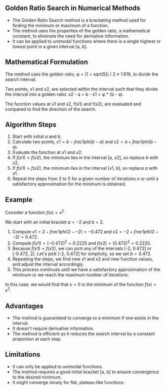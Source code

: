 
## Golden Ratio Search in Numerical Methods

- The Golden Ratio Search method is a bracketing method used for finding the minimum or maximum of a function.
- The method uses the properties of the golden ratio, a mathematical constant, to eliminate the need for derivative information.
- It can be applied to unimodal functions where there is a single highest or lowest point in a given interval [a, b].

## Mathematical Formulation

The method uses the golden ratio, φ = (1 + sqrt(5)) / 2 ≈ 1.618, to divide the search interval. 

Two points, x1 and x2, are selected within the interval such that they divide the interval into a golden ratio: x2 - a = b - x1 = φ * (b - a).

The function values at x1 and x2, f(x1) and f(x2), are evaluated and compared to find the direction of the search.

## Algorithm Steps

1. Start with initial $a$ and $b$.
2. Calculate two points, $x1 = b - frac{1}{phi}(b - a)$ and $x2 = a + frac{1}{phi}(b - a)$.
3. Evaluate the function at $x1$ and $x2$.
4. If $f(x1) < f(x2)$, the minimum lies in the interval [a, x2], so replace $b$ with $x2$.
5. If $f(x1) > f(x2)$, the minimum lies in the interval [x1, b], so replace $a$ with $x1$.
6. Repeat the steps from 2 to 5 for a given number of iterations $n$ or until a satisfactory approximation for the minimum is obtained.

## Example

Consider a function $f(x) = x^2$.

We start with an initial bracket $a = -2$ and $b = 2$.

1. Compute $x1 = 2 - frac{1}{phi}(2 - -2) = -0.472$ and $x2 = -2 + frac{1}{phi}(2 - -2) = 0.472$.
2. Compute $f(x1) = (-0.472)^2 = 0.2225$ and $f(x2) = (0.472)^2 = 0.2225$.
3. Because $f(x1) = f(x2)$, we can pick any of the intervals [-2, 0.472] or [-0.472, 2]. Let's pick [-2, 0.472] for simplicity, so we set $b = 0.472$.
4. Repeating the steps, we find new $x1$ and $x2$ and new function values, and adjust the interval accordingly.
5. This process continues until we have a satisfactory approximation of the minimum or we reach the maximum number of iterations.

In this case, we would find that $x = 0$ is the minimum of the function $f(x) = x^2$.

## Advantages

- The method is guaranteed to converge to a minimum if one exists in the interval.
- It doesn't require derivative information.
- The method is efficient as it reduces the search interval by a constant proportion at each step.

## Limitations

- It can only be applied to unimodal functions.
- The method requires a good initial bracket [a, b] to ensure convergence to the desired minimum.
- It might converge slowly for flat, plateau-like functions.
